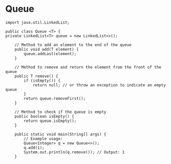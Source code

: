 # Queue

    import java.util.LinkedList;

    public class Queue <T> {
    private LinkedList<T> queue = new LinkedList<>();

        // Method to add an element to the end of the queue
        public void add(T element) {
            queue.addLast(element);
        }

        // Method to remove and return the element from the front of the queue
        public T remove() {
            if (isEmpty()) {
                return null; // or throw an exception to indicate an empty queue
            }
            return queue.removeFirst();
        }

        // Method to check if the queue is empty
        public boolean isEmpty() {
            return queue.isEmpty();
        }

        public static void main(String[] args) {
            // Example usage:
            Queue<Integer> q = new Queue<>();
            q.add(1);
            System.out.println(q.remove()); // Output: 1
        }